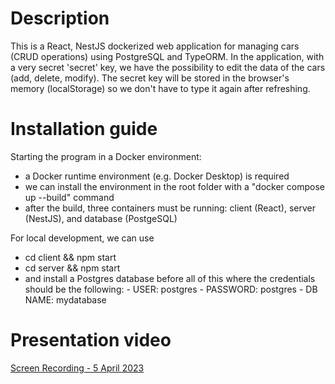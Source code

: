# Description

This is a React, NestJS dockerized web application for managing cars (CRUD operations) using PostgreSQL and TypeORM.
In the application, with a very secret 'secret' key, we have the possibility to edit the data of the cars (add, delete, modify).
The secret key will be stored in the browser's memory (localStorage) so we don't have to type it again after refreshing.


# Installation guide

Starting the program in a Docker environment: 
- a Docker runtime environment (e.g. Docker Desktop) is required
- we can install the environment in the root folder with a "docker compose up --build" command
- after the build, three containers must be running: client (React), server (NestJS), and database (PostgeSQL)

For local development, we can use 
- cd client && npm start
- cd server && npm start 
- and install a Postgres database before all of this where the credentials should be the following: 
      - USER: postgres
      - PASSWORD: postgres
      - DB NAME: mydatabase


# Presentation video

[Screen Recording - 5 April 2023](https://user-images.githubusercontent.com/78168280/229947485-23caba3c-5e5c-42b2-84ea-a9e72976d485.gif)

